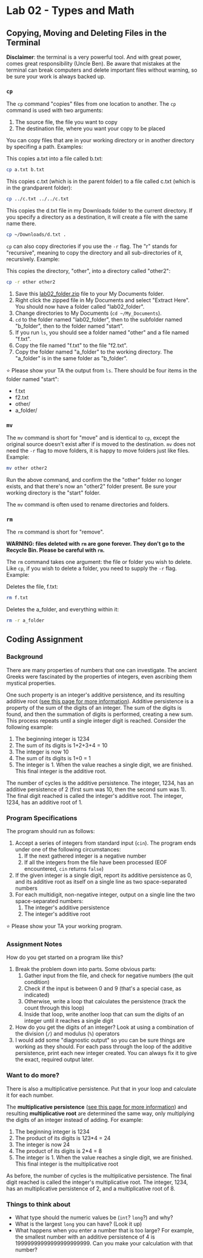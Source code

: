 # Lab 02 - Types and Math

## Copying, Moving and Deleting Files in the Terminal

**Disclaimer**: the terminal is a very powerful tool. And with great power, comes great responsibility (Uncle Ben). Be aware that mistakes at the terminal can break computers and delete important files without warning, so be sure your work is always backed up.

### `cp`

The `cp` command "copies" files from one location to another. The `cp` command is used with two arguments:

1. The source file, the file you want to copy
2. The destination file, where you want your copy to be placed

You can copy files that are in your working directory or in another directory by specifing a path. Examples:

This copies a.txt into a file called b.txt:

```bash
cp a.txt b.txt
```

This copies c.txt (which is in the parent folder) to a file called c.txt (which is in the grandparent folder):

```bash
cp ../c.txt ../../c.txt
```

This copies the d.txt file in my Downloads folder to the current directory. If you specify a directory as a destination, it will create a file with the same name there.

```bash
cp ~/Downloads/d.txt .
```

`cp` can also copy directories if you use the `-r` flag. The "r" stands for "recursive", meaning to copy the directory and all sub-directories of it, recursively. Example:

This copies the directory, "other", into a directory called "other2":

```bash
cp -r other other2
```

1. Save this [lab02_folder.zip](../.assets/extra/lab02_folder.zip) file to your My Documents folder.
2. Right click the zipped file in My Documents and select "Extract Here". You should now have a folder called "lab02_folder".
3. Change directories to My Documents (`cd ~/My_Documents`).
4. `cd` to the folder named "lab02_folder", then to the subfolder named "b_folder", then to the folder named "start".
5. If you run `ls`, you should see a folder named "other" and a file named "f.txt".
6. Copy the file named "f.txt" to the file "f2.txt".
7. Copy the folder named "a_folder" to the working directory. The "a_folder" is in the same folder as "b_folder".

⭐ Please show your TA the output from `ls`. There should be four items in the folder named "start":

- f.txt
- f2.txt
- other/
- a_folder/

### `mv`

The `mv` command is short for "move" and is identical to `cp`, except the original source doesn't exist after if is moved to the destination. `mv` does not need the `-r` flag to move folders, it is happy to move folders just like files. Example:

```bash
mv other other2
```

Run the above command, and confirm the the "other" folder no longer exists, and that there's now an "other2" folder present. Be sure your working directory is the "start" folder.

The `mv` command is often used to rename directories and folders.

### `rm`

The `rm` command is short for "remove". 

**WARNING: files deleted with `rm` are gone forever. They don't go to the Recycle Bin. Please be careful with `rm`.**

The `rm` command takes one argument: the file or folder you wish to delete. Like `cp`, if you wish to delete a folder, you need to supply the `-r` flag. Example:

Deletes the file, f.txt:

```bash
rm f.txt
```

Deletes the a_folder, and everything within it:

```bash
rm -r a_folder
```

## Coding Assignment

### Background

There are many properties of numbers that one can investigate. The ancient Greeks were fascinated by the properties of integers, even ascribing them mystical properties.

One such property is an integer's additive persistence, and its resulting additive root ([see this page for more information](http://mathworld.wolfram.com/AdditivePersistence.html)). Additive persistence is a property of the sum of the digits of an integer. The sum of the digits is found, and then the summation of digits is performed, creating a new sum. This process repeats until a single integer digit is reached. Consider the following example:

1.  The beginning integer is 1234
2.  The sum of its digits is 1+2+3+4 = 10
3.  The integer is now 10
4.  The sum of its digits is 1+0 = 1
5.  The integer is 1. When the value reaches a single digit, we are finished. This final integer is the additive root.

The number of cycles is the additive persistence. The integer, 1234, has an additive persistence of 2 (first sum was 10, then the second sum was 1). The final digit reached is called the integer's additive root. The integer, 1234, has an additive root of 1.

### Program Specifications

The program should run as follows:

1.  Accept a series of integers from standard input (`cin`). The program ends under one of the following circumstances:
    1.  If the next gathered integer is a negative number
    2.  If all the integers from the file have been processed (EOF encountered, `cin` returns `false`)
2.  If the given integer is a single digit, report its additive persistence as 0, and its additive root as itself on a single line as two space-separated numbers
3.  For each multidigit, non-negative integer, output on a single line the two space-separated numbers:
    1.  The integer's additive persistence
    2.  The integer's additive root

⭐ Please show your TA your working program.

### Assignment Notes

How do you get started on a program like this?

1.  Break the problem down into parts. Some obvious parts:
    1.  Gather input from the file, and check for negative numbers (the quit condition)
    2.  Check if the input is between 0 and 9 (that's a special case, as indicated)
    3.  Otherwise, write a loop that calculates the persistence (track the count through this loop)
    4.  Inside that loop, write another loop that can sum the digits of an integer until it reaches a single digit
2.  How do you get the digits of an integer? Look at using a combination of the division (`/`) and modulus (`%`) operators
3.  I would add some "diagnostic output" so you can be sure things are working as they should. For each pass through the loop of the additive persistence, print each new integer created. You can always fix it to give the exact, required output later.

### Want to do more?

There is also a multiplicative persistence. Put that in your loop and calculate it for each number.

The **multiplicative persistence** ([see this page for more information](http://mathworld.wolfram.com/MultiplicativePersistence.html)) and resulting **multiplicative root** are determined the same way, only multiplying the digits of an integer instead of adding. For example:

1.  The beginning integer is 1234
2.  The product of its digits is 1*2*3*4 = 24
3.  The integer is now 24
4.  The product of its digits is 2*4 = 8
5.  The integer is 1\. When the value reaches a single digit, we are finished. This final integer is the multiplicative root

As before, the number of cycles is the multiplicative persistence. The final digit reached is called the integer's multiplicative root. The integer, 1234, has an multiplicative persistence of 2, and a multiplicative root of 8.

### Things to think about

- What type should the numeric values be (`int`? `long`?) and why?
- What is the largest `long` you can have? (Look it up)
- What happens when you enter a number that is too large? For example, the smallest number with an additive persistence of 4 is 19999999999999999999999. Can you make your calculation with that number?